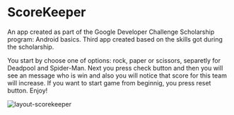 # ScoreKeeper
An app created as part of the Google Developer Challenge Scholarship program: Android basics. Third app created based on the skills got during the scholarship.

You start by choose one of options: rock, paper or scissors, separetly for Deadpool and Spider-Man. 
Next you press check button and then you will see an message who is win and also you will notice that score for this team will increase. 
If you want to start game from beginnig, you press reset button. Enjoy!

![layout-scorekeeper](https://user-images.githubusercontent.com/33321088/35193218-dfe21316-fe9f-11e7-8390-29fe12882981.png)
